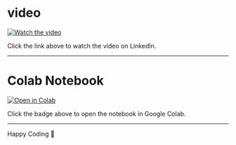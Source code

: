 # video 

[![Watch the video](https://img.youtube.com/vi/YOUR_VIDEO_ID/0.jpg)](https://www.linkedin.com/feed/update/urn:li:activity:YOUR_LINKEDIN_VIDEO_LINK)

Click the link above to watch the video on LinkedIn.

---

# Colab Notebook

[![Open in Colab](https://colab.research.google.com/assets/colab-badge.svg)](https://colab.research.google.com/github/wuba16/PythonInDisguise/blob/main/assignments/yt_downloading.ipynb)

Click the badge above to open the notebook in Google Colab.

---

Happy Coding 🙂
